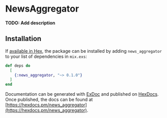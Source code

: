 # NewsAggregator

**TODO: Add description**

## Installation

If [available in Hex](https://hex.pm/docs/publish), the package can be installed
by adding `news_aggregator` to your list of dependencies in `mix.exs`:

```elixir
def deps do
  [
    {:news_aggregator, "~> 0.1.0"}
  ]
end
```

Documentation can be generated with [ExDoc](https://github.com/elixir-lang/ex_doc)
and published on [HexDocs](https://hexdocs.pm). Once published, the docs can
be found at [https://hexdocs.pm/news_aggregator](https://hexdocs.pm/news_aggregator).

